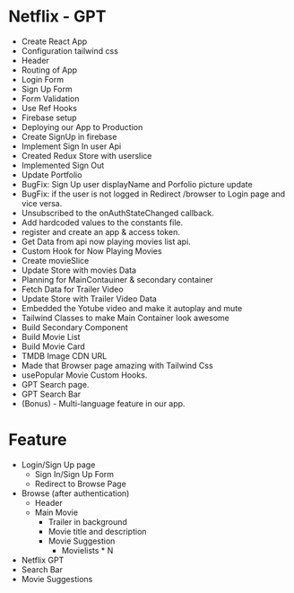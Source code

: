 # Netflix - GPT
-  Create React App
- Configuration tailwind css
- Header
- Routing of App
- Login Form 
- Sign Up Form
- Form Validation
- Use Ref Hooks
- Firebase setup
- Deploying our App to Production
- Create SignUp in firebase
- Implement Sign In user Api
- Created Redux Store with userslice 
- Implemented Sign Out
- Update Portfolio
- BugFix: Sign Up user displayName and Porfolio picture update
- BugFix: if the user is not logged in Redirect /browser to Login page and vice versa.
- Unsubscribed to the onAuthStateChanged callback.
- Add hardcoded values to the constants file.
- register and create an app & access token.
- Get Data from api now playing movies list api.
- Custom Hook for Now Playing Movies
- Create movieSlice
- Update Store with movies Data
- Planning for MainContauiner & secondary container
- Fetch Data for Trailer Video
- Update Store with Trailer Video Data
- Embedded the Yotube video and make it autoplay and mute
- Tailwind Classes to make Main Container look awesome
- Build Secondary Component
- Build Movie List
- Build Movie Card
- TMDB Image CDN URL
- Made that Browser page amazing with Tailwind Css
- usePopular Movie Custom Hooks.
- GPT Search page.
- GPT Search Bar
- (Bonus) - Multi-language feature in our app.



# Feature
- Login/Sign Up page
  - Sign In/Sign Up Form
  - Redirect to Browse Page
- Browse (after authentication)
   - Header
   - Main Movie
     - Trailer in background
     - Movie title and description
     - Movie Suggestion
       - Movielists * N
- Netflix GPT
 - Search Bar
 - Movie Suggestions

        